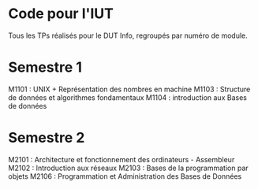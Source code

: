 # Code pour l'IUT

Tous les TPs réalisés pour le DUT Info, regroupés par numéro de module.

# Semestre 1
M1101 : UNIX + Représentation des nombres en machine
M1103 : Structure de données et algorithmes fondamentaux
M1104 : introduction aux Bases de données

# Semestre 2
M2101 : Architecture et fonctionnement des ordinateurs - Assembleur
M2102 : Introduction aux réseaux
M2103 : Bases de la programmation par objets
M2106 : Programmation et Administration des Bases de Données
